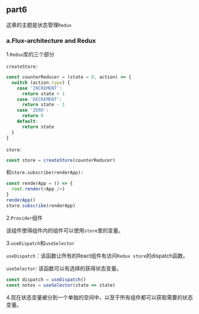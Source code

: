 ## part6

这章的主题是状态管理`Redux`

### a.Flux-architecture and Redux

1.`Redux`库的三个部分

`createStore`:

```js
const counterReducer = (state = 0, action) => {
  switch (action.type) {
    case 'INCREMENT':
      return state + 1
    case 'DECREMENT':
      return state - 1
    case 'ZERO':
      return 0
    default:
      return state
  }
}
```

`store`:

```js
const store = createStore(counterReducer)
```

和`store.subscribe(renderApp):`

```js
const renderApp = () => {
  root.render(<App />)
}
renderApp()
store.subscribe(renderApp)
```

2.`Provider`组件

该组件使得组件内的组件可以使用`store`里的变量。

3.`useDispatch`和`useSelector`

`useDispatch`：该函数让所有的React组件有访问`Redux store`的dispatch函数。

`useSelector`: 该函数可以有选择的获得状态变量。

```js
const dispatch = useDispatch()
const notes = useSelector(state => state)
```

4.现在状态变量被分到一个单独的空间中，以至于所有组件都可以获取需要的状态变量。

